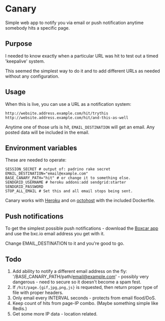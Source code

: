 # Canary

Simple web app to notify you via email or push notification anytime somebody hits a specific page.

## Purpose

I needed to know exactly when a particular URL was hit to test out a timed 'keepalive' system.

This seemed the simplest way to do it and to add different URLs as needed without any configuration.

## Usage

When this is live, you can use a URL as a notification system:

```
http://website.address.example.com/hit/trythis
http://website.address.example.com/hit/and-this-as-well
```

Anytime one of those urls is hit, `EMAIL_DESTINATION` will get an email. Any posted data will be included in the email.

## Environment variables

These are needed to operate:

```
SESSION_SECRET # output of: padrino rake secret
EMAIL_DESTINATION="email@example.com"
BASE_CANARY_PATH="hit" # or change it to something else.
SENDGRID_USERNAME # heroku addons:add sendgrid:starter
SENDGRID_PASSWORD
STOP_ALL_EMAIL # Set this and all email stops being sent.
```

Canary works with [Heroku](http://www.heroku.com) and on [octohost](http://www.octohost.io) with the included Dockerfile.

## Push notifications

To get the simplest possible push notifications - download the [Boxcar app](https://boxcar.io/client) and use the bxc.io email address you get with it.

Change EMAIL_DESTINATION to it and you're good to go.

## Todo

1. Add ability to notify a different email address on the fly: '/BASE_CANARY_PATH/path/email@example.com' - possibly very dangerous - need to secure so it doesn't become a spam fest.
2. If `/hit/page.{gif,jpg,png,js}` is requested, then return proper type of file with proper headers.
3. Only email every INTERVAL seconds - protects from email flood/DoS.
4. Keep count of hits from page-IP combo. (Maybe something simple like Redis.)
5. Get some more IP data - location related.
